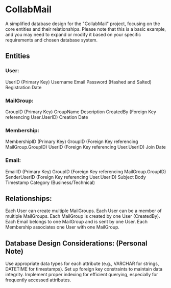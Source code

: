# CollabMail
A simplified database design for the "CollabMail" project, focusing on the core entities and their relationships. Please note that this is a basic example, and you may need to expand or modify it based on your specific requirements and chosen database system.

## Entities
### User:

UserID (Primary Key)
Username
Email
Password (Hashed and Salted)
Registration Date

### MailGroup:

GroupID (Primary Key)
GroupName
Description
CreatedBy (Foreign Key referencing User.UserID)
Creation Date

### Membership:

MembershipID (Primary Key)
GroupID (Foreign Key referencing MailGroup.GroupID)
UserID (Foreign Key referencing User.UserID)
Join Date

### Email:

EmailID (Primary Key)
GroupID (Foreign Key referencing MailGroup.GroupID)
SenderUserID (Foreign Key referencing User.UserID)
Subject
Body
Timestamp
Category (Business/Technical)

## Relationships:

Each User can create multiple MailGroups.
Each User can be a member of multiple MailGroups.
Each MailGroup is created by one User (CreatedBy).
Each Email belongs to one MailGroup and is sent by one User.
Each Membership associates one User with one MailGroup.

## Database Design Considerations: (Personal Note)

Use appropriate data types for each attribute (e.g., VARCHAR for strings, DATETIME for timestamps).
Set up foreign key constraints to maintain data integrity.
Implement proper indexing for efficient querying, especially for frequently accessed attributes.
